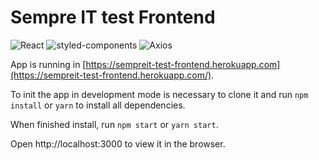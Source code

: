 # Sempre IT test Frontend

![React](https://img.shields.io/badge/React-v17.0.1-success?style=flat)
![styled-components](https://img.shields.io/badge/styled_components-v5.2.1-success?style=flat)
![Axios](https://img.shields.io/badge/Axios-v0.21.1-success?style=flat)

App is running in [https://sempreit-test-frontend.herokuapp.com](https://sempreit-test-frontend.herokuapp.com/).

To init the app in development mode is necessary to clone it and run ```npm install``` or ```yarn``` to install all dependencies.

When finished install, run ```npm start``` or ```yarn start```. 

Open http://localhost:3000 to view it in the browser. 